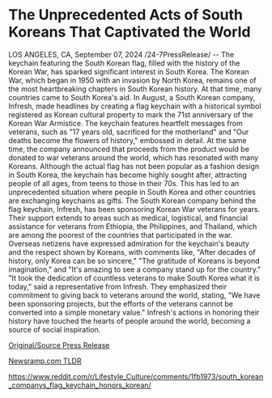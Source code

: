 # The Unprecedented Acts of South Koreans That Captivated the World

LOS ANGELES, CA, September 07, 2024 /24-7PressRelease/ -- The keychain featuring the South Korean flag, filled with the history of the Korean War, has sparked significant interest in South Korea. The Korean War, which began in 1950 with an invasion by North Korea, remains one of the most heartbreaking chapters in South Korean history. At that time, many countries came to South Korea's aid.  In August, a South Korean company, Infresh, made headlines by creating a flag keychain with a historical symbol registered as Korean cultural property to mark the 71st anniversary of the Korean War Armistice. The keychain features heartfelt messages from veterans, such as "17 years old, sacrificed for the motherland" and "Our deaths become the flowers of history," embossed in detail. At the same time, the company announced that proceeds from the product would be donated to war veterans around the world, which has resonated with many Koreans.  Although the actual flag has not been popular as a fashion design in South Korea, the keychain has become highly sought after, attracting people of all ages, from teens to those in their 70s. This has led to an unprecedented situation where people in South Korea and other countries are exchanging keychains as gifts.  The South Korean company behind the flag keychain, Infresh, has been sponsoring Korean War veterans for years. Their support extends to areas such as medical, logistical, and financial assistance for veterans from Ethiopia, the Philippines, and Thailand, which are among the poorest of the countries that participated in the war.  Overseas netizens have expressed admiration for the keychain's beauty and the respect shown by Koreans, with comments like, "After decades of history, only Korea can be so sincere," "The gratitude of Koreans is beyond imagination," and "It's amazing to see a company stand up for the country."  "It took the dedication of countless veterans to make South Korea what it is today," said a representative from Infresh. They emphasized their commitment to giving back to veterans around the world, stating, "We have been sponsoring projects, but the efforts of the veterans cannot be converted into a simple monetary value."  Infresh's actions in honoring their history have touched the hearts of people around the world, becoming a source of social inspiration. 

[Original/Source Press Release](https://www.24-7pressrelease.com/press-release/514101/the-unprecedented-acts-of-south-koreans-that-captivated-the-world)
                    

[Newsramp.com TLDR](None) 

https://www.reddit.com/r/Lifestyle_Culture/comments/1fb1973/south_korean_companys_flag_keychain_honors_korean/